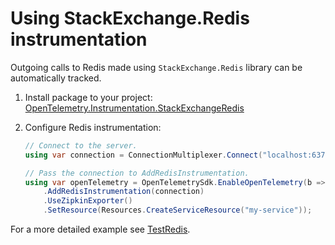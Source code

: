 # Using StackExchange.Redis instrumentation

Outgoing calls to Redis made using `StackExchange.Redis` library can be automatically tracked.

1. Install package to your project:	
   [OpenTelemetry.Instrumentation.StackExchangeRedis](https://www.nuget.org/packages/OpenTelemetry.Instrumentation.StackExchangeRedis)

2. Configure Redis instrumentation:	

    ```csharp	
    // Connect to the server.
    using var connection = ConnectionMultiplexer.Connect("localhost:6379");	
    
    // Pass the connection to AddRedisInstrumentation.
    using var openTelemetry = OpenTelemetrySdk.EnableOpenTelemetry(b => b
        .AddRedisInstrumentation(connection)
        .UseZipkinExporter()	
        .SetResource(Resources.CreateServiceResource("my-service"));
    ```

For a more detailed example see [TestRedis](../../samples/Exporters/Console/TestRedis.cs).